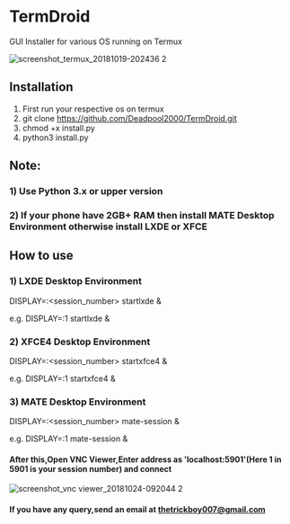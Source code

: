 # TermDroid
GUI Installer for various OS running on Termux

![screenshot_termux_20181019-202436 2](https://user-images.githubusercontent.com/32305505/47226191-8527a080-d3dd-11e8-9ddc-68182f546140.png)


## Installation
1) First run your respective os on termux
2) git clone https://github.com/Deadpool2000/TermDroid.git
3) chmod +x install.py
4) python3 install.py

## Note: 

### 1) Use Python 3.x or upper version

### 2) If your phone have 2GB+ RAM then install MATE Desktop Environment otherwise install LXDE or XFCE

## How to use

### 1) LXDE Desktop Environment 
DISPLAY=:<session_number> startlxde &

e.g. DISPLAY=:1 startlxde &

### 2) XFCE4 Desktop Environment 
DISPLAY=:<session_number> startxfce4 &

e.g. DISPLAY=:1 startxfce4 &

### 3) MATE Desktop Environment 
DISPLAY=:<session_number> mate-session &

e.g. DISPLAY=:1 mate-session &

#### After this,Open VNC Viewer,Enter address as 'localhost:5901'(Here 1 in 5901 is your session number) and connect 

![screenshot_vnc viewer_20181024-092044 2](https://user-images.githubusercontent.com/32305505/47405269-6ecb6d00-d76e-11e8-8a5e-1ac3d54bbfef.png)



#### If you have any query,send an email at thetrickboy007@gmail.com
